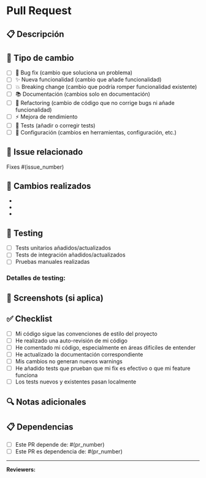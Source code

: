 # Pull Request

## 📋 Descripción
<!-- Describe brevemente los cambios realizados en este PR -->

## 🎯 Tipo de cambio
<!-- Marca con una x el tipo de cambio que aplica -->
- [ ] 🐛 Bug fix (cambio que soluciona un problema)
- [ ] ✨ Nueva funcionalidad (cambio que añade funcionalidad)
- [ ] 💥 Breaking change (cambio que podría romper funcionalidad existente)
- [ ] 📚 Documentación (cambios solo en documentación)
- [ ] 🎨 Refactoring (cambio de código que no corrige bugs ni añade funcionalidad)
- [ ] ⚡ Mejora de rendimiento
- [ ] 🧪 Tests (añadir o corregir tests)
- [ ] 🔧 Configuración (cambios en herramientas, configuración, etc.)

## 🔗 Issue relacionado
<!-- Si este PR está relacionado con un issue, enlázalo aquí -->
Fixes #(issue_number)

## 📝 Cambios realizados
<!-- Lista detallada de los cambios -->
- 
- 
- 

## 🧪 Testing
<!-- Describe las pruebas realizadas -->
- [ ] Tests unitarios añadidos/actualizados
- [ ] Tests de integración añadidos/actualizados
- [ ] Pruebas manuales realizadas

### Detalles de testing:
<!-- Describe cómo se ha probado este cambio -->

## 📸 Screenshots (si aplica)
<!-- Añade capturas de pantalla si hay cambios visuales -->

## ✅ Checklist
- [ ] Mi código sigue las convenciones de estilo del proyecto
- [ ] He realizado una auto-revisión de mi código
- [ ] He comentado mi código, especialmente en áreas difíciles de entender
- [ ] He actualizado la documentación correspondiente
- [ ] Mis cambios no generan nuevos warnings
- [ ] He añadido tests que prueban que mi fix es efectivo o que mi feature funciona
- [ ] Los tests nuevos y existentes pasan localmente

## 🔍 Notas adicionales
<!-- Cualquier información adicional que consideres relevante -->

## 📋 Dependencias
<!-- Lista cualquier dependencia que este PR pueda tener -->
- [ ] Este PR depende de: #(pr_number)
- [ ] Este PR es dependencia de: #(pr_number)

---
**Reviewers:** <!-- @menciona a los reviewers específicos si es necesario -->